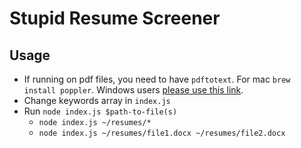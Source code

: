 # Stupid Resume Screener

## Usage

* If running on pdf files, you need to have `pdftotext`. For mac `brew install poppler`. Windows users [please use this link](https://www.apple.com/ca/retail/).
* Change keywords array in `index.js`
* Run `node index.js $path-to-file(s)`
  * `node index.js ~/resumes/*`
  * `node index.js ~/resumes/file1.docx ~/resumes/file2.docx`
